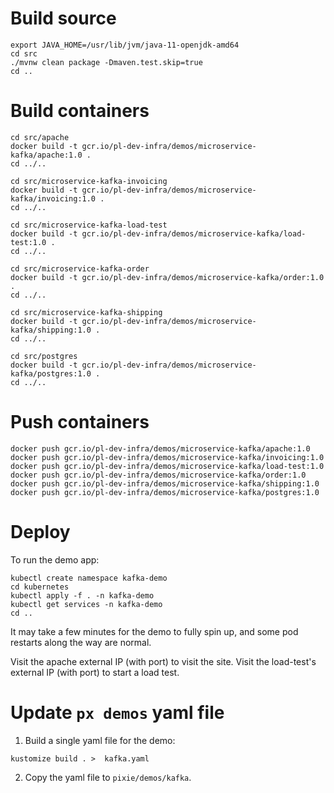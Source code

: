 # Build source

```
export JAVA_HOME=/usr/lib/jvm/java-11-openjdk-amd64
cd src
./mvnw clean package -Dmaven.test.skip=true
cd ..
```

# Build containers

```
cd src/apache
docker build -t gcr.io/pl-dev-infra/demos/microservice-kafka/apache:1.0 .
cd ../..

cd src/microservice-kafka-invoicing
docker build -t gcr.io/pl-dev-infra/demos/microservice-kafka/invoicing:1.0 .
cd ../..

cd src/microservice-kafka-load-test
docker build -t gcr.io/pl-dev-infra/demos/microservice-kafka/load-test:1.0 .
cd ../..

cd src/microservice-kafka-order
docker build -t gcr.io/pl-dev-infra/demos/microservice-kafka/order:1.0 .
cd ../..

cd src/microservice-kafka-shipping
docker build -t gcr.io/pl-dev-infra/demos/microservice-kafka/shipping:1.0 .
cd ../..

cd src/postgres
docker build -t gcr.io/pl-dev-infra/demos/microservice-kafka/postgres:1.0 .
cd ../..
```

# Push containers

```
docker push gcr.io/pl-dev-infra/demos/microservice-kafka/apache:1.0
docker push gcr.io/pl-dev-infra/demos/microservice-kafka/invoicing:1.0
docker push gcr.io/pl-dev-infra/demos/microservice-kafka/load-test:1.0
docker push gcr.io/pl-dev-infra/demos/microservice-kafka/order:1.0
docker push gcr.io/pl-dev-infra/demos/microservice-kafka/shipping:1.0
docker push gcr.io/pl-dev-infra/demos/microservice-kafka/postgres:1.0
```

# Deploy

To run the demo app:

```
kubectl create namespace kafka-demo
cd kubernetes
kubectl apply -f . -n kafka-demo
kubectl get services -n kafka-demo
cd ..
```

It may take a few minutes for the demo to fully spin up, and some pod restarts along the way are normal.

Visit the apache external IP (with port) to visit the site.
Visit the load-test's external IP (with port) to start a load test.

# Update `px demos` yaml file

1. Build a single yaml file for the demo:

```
kustomize build . >  kafka.yaml
```

2. Copy the yaml file to `pixie/demos/kafka`.
